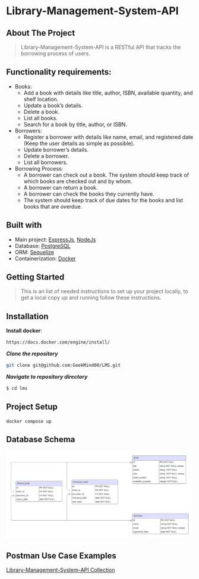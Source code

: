 # Library-Management-System-API

## About The Project
> Library-Management-System-API is a RESTful API that tracks the borrowing process of users.

## Functionality requirements:
- Books:
    - Add a book with details like title, author, ISBN, available quantity, and shelf location.
    - Update a book’s details.
    - Delete a book.
    - List all books.
    - Search for a book by title, author, or ISBN.
- Borrowers:
    - Register a borrower with details like name, email, and registered date (Keep the  user details as simple as possible).
    - Update borrower’s details.
    - Delete a borrower.
    - List all borrowers.
- Borrowing Process:
    - A borrower can check out a book. The system should keep track of which books are
    checked out and by whom.
    - A borrower can return a book.
    - A borrower can check the books they currently have.
    - The system should keep track of due dates for the books and list books that are
    overdue.
## Built with
- Main project: [ExpressJs](https://expressjs.com), [NodeJs](https://nodejs.org)
- Database: [PostgreSQL](https://www.postgresql.org/) 
- ORM: [Sequelize](https://sequelize.org/)
- Containerization: [Docker](https://www.docker.com)

## Getting Started

> This is an list of needed instructions to set up your project locally, to get a local copy up and running follow these instructions.

## Installation

**Install docker**:

```sh
https://docs.docker.com/engine/install/
```

**_Clone the repository_**

```sh
git clone git@github.com:GeekMind00/LMS.git
```

**_Navigate to repository directory_**

```sh
$ cd lms
```  
## Project Setup

```console
docker compose up
```


## Database Schema
![alt text](schema.png)

## Postman Use Case Examples
[Library-Management-System-API Collection](https://www.postman.com/lunar-water-612381/workspace/library-management-system)